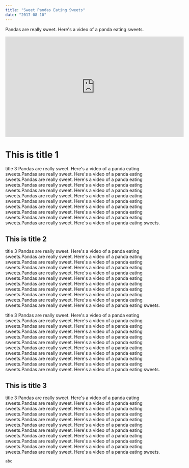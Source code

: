 ```yaml
---
title: "Sweet Pandas Eating Sweets"
date: "2017-08-10"
---
```

Pandas are really sweet.
Here's a video of a panda eating sweets.
<iframe width="560" height="315" src="https://www.youtube.com/embed/4n0xNbfJLR8" frameborder="0" allowfullscreen></iframe>

# This is title 1
title 3
Pandas are really sweet.
Here's a video of a panda eating sweets.Pandas are really sweet.
Here's a video of a panda eating sweets.Pandas are really sweet.
Here's a video of a panda eating sweets.Pandas are really sweet.
Here's a video of a panda eating sweets.Pandas are really sweet.
Here's a video of a panda eating sweets.Pandas are really sweet.
Here's a video of a panda eating sweets.Pandas are really sweet.
Here's a video of a panda eating sweets.Pandas are really sweet.
Here's a video of a panda eating sweets.Pandas are really sweet.
Here's a video of a panda eating sweets.Pandas are really sweet.
Here's a video of a panda eating sweets.Pandas are really sweet.
Here's a video of a panda eating sweets.

## This is title 2
title 3
Pandas are really sweet.
Here's a video of a panda eating sweets.Pandas are really sweet.
Here's a video of a panda eating sweets.Pandas are really sweet.
Here's a video of a panda eating sweets.Pandas are really sweet.
Here's a video of a panda eating sweets.Pandas are really sweet.
Here's a video of a panda eating sweets.Pandas are really sweet.
Here's a video of a panda eating sweets.Pandas are really sweet.
Here's a video of a panda eating sweets.Pandas are really sweet.
Here's a video of a panda eating sweets.Pandas are really sweet.
Here's a video of a panda eating sweets.Pandas are really sweet.
Here's a video of a panda eating sweets.Pandas are really sweet.
Here's a video of a panda eating sweets.

title 3
Pandas are really sweet.
Here's a video of a panda eating sweets.Pandas are really sweet.
Here's a video of a panda eating sweets.Pandas are really sweet.
Here's a video of a panda eating sweets.Pandas are really sweet.
Here's a video of a panda eating sweets.Pandas are really sweet.
Here's a video of a panda eating sweets.Pandas are really sweet.
Here's a video of a panda eating sweets.Pandas are really sweet.
Here's a video of a panda eating sweets.Pandas are really sweet.
Here's a video of a panda eating sweets.Pandas are really sweet.
Here's a video of a panda eating sweets.Pandas are really sweet.
Here's a video of a panda eating sweets.Pandas are really sweet.
Here's a video of a panda eating sweets.
## This is title 3
title 3
Pandas are really sweet.
Here's a video of a panda eating sweets.Pandas are really sweet.
Here's a video of a panda eating sweets.Pandas are really sweet.
Here's a video of a panda eating sweets.Pandas are really sweet.
Here's a video of a panda eating sweets.Pandas are really sweet.
Here's a video of a panda eating sweets.Pandas are really sweet.
Here's a video of a panda eating sweets.Pandas are really sweet.
Here's a video of a panda eating sweets.Pandas are really sweet.
Here's a video of a panda eating sweets.Pandas are really sweet.
Here's a video of a panda eating sweets.Pandas are really sweet.
Here's a video of a panda eating sweets.Pandas are really sweet.
Here's a video of a panda eating sweets.

```javascript
abc
```